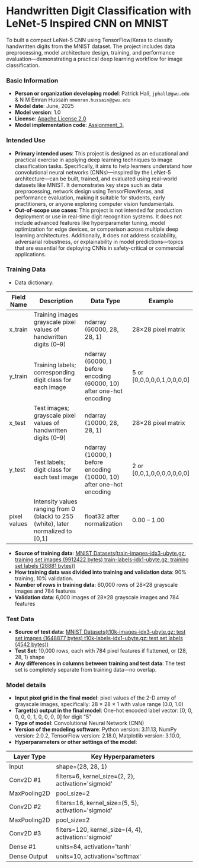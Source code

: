 # Handwritten Digit Classification with LeNet-5 Inspired CNN on MNIST
To built a compact LeNet-5 CNN using TensorFlow/Keras to classify handwritten digits from the MNIST dataset. The project includes data preprocessing, model architecture design, training, and performance evaluation—demonstrating a practical deep learning workflow for image classification.

### Basic Information

* **Person or organization developing model**: Patrick Hall, `jphall@gwu.edu` & N M Emran Hussain `nmemran.hussain@gwu.edu`
* **Model date**: June, 2025
* **Model version**: 1.0 
* **License**: [Apache License 2.0](https://github.com/nmemranhussain/6290_PAI_2/blob/main/LICENSE)
* **Model implementation code**: [Assignment_3](https://github.com/nmemranhussain/6290_PAI_2/blob/main/Assignment_3_final.ipynb), 

### Intended Use
* **Primary intended uses**: This project is designed as an educational and practical exercise in applying deep learning techniques to image classification tasks. Specifically, it aims to help learners understand how convolutional neural networks (CNNs)—inspired by the LeNet-5 architecture—can be built, trained, and evaluated using real-world datasets like MNIST. It demonstrates key steps such as data preprocessing, network design using TensorFlow/Keras, and performance evaluation, making it suitable for students, early practitioners, or anyone exploring computer vision fundamentals.
* **Out-of-scope use cases**: This project is not intended for production deployment or use in real-time digit recognition systems. It does not include advanced features like hyperparameter tuning, model optimization for edge devices, or comparison across multiple deep learning architectures. Additionally, it does not address scalability, adversarial robustness, or explainability in model predictions—topics that are essential for deploying CNNs in safety-critical or commercial applications.

### Training Data

* Data dictionary:

| Field Name | Description | Data Type | Example |  
|-----------|--------------|------------|----------|
| x_train	| Training images grayscale pixel values of handwritten digits (0–9) | ndarray (60000, 28, 28, 1) |	28×28 pixel matrix |  
| y_train	| Training labels; corresponding digit class for each image	| ndarray (60000, ) before encoding (60000, 10) after one-hot encoding	| 5 or [0,0,0,0,0,1,0,0,0,0] |  
| x_test	| Test images; grayscale pixel values of handwritten digits (0–9)	| ndarray (10000, 28, 28, 1) | 28×28 pixel matrix |  
| y_test	| Test labels; digit class for each test image	| ndarray (10000, ) before encoding (10000, 10) after one-hot encoding | 2 or [0,0,1,0,0,0,0,0,0,0]|  
| pixel values	| Intensity values ranging from 0 (black) to 255 (white), later normalized to [0,1]	| float32 after normalization	| 0.00 – 1.00 |  

* **Source of training data**: [MNIST Datasets(train-images-idx3-ubyte.gz: training set images (9912422 bytes)
train-labels-idx1-ubyte.gz: training set labels (28881 bytes))](https://www.kaggle.com/datasets/hojjatk/mnist-dataset) 
* **How training data was divided into training and validation data**: 90% training, 10% validation.
* **Number of rows in training data**: 60,000 rows of 28×28 grayscale images and 784 features
* **Validation data**: 6,000 images of 28×28 grayscale images and 784 features
  
### Test Data
* **Source of test data**: [MNIST Datasets(t10k-images-idx3-ubyte.gz: test set images (1648877 bytes)
t10k-labels-idx1-ubyte.gz: test set labels (4542 bytes))](https://www.kaggle.com/datasets/hojjatk/mnist-dataset) 
* **Test Set**: 10,000 rows, each with 784 pixel features if flattened, or (28, 28, 1) shape
* **Any differences in columns between training and test data**: The test set is completely separate from training data—no overlap.

### Model details
* **Input pixel grid in the final model**: pixel values of the 2-D array of grayscale images, specifically: 28 × 28 × 1 with value range (0.0, 1.0)
* **Target(s) output in the final model**: One-hot encoded label vector: [0, 0, 0, 0, 0, 1, 0, 0, 0, 0] for digit "5"
* **Type of model**: Convolutional Neural Network (CNN)
* **Version of the modeling software**: Python version: 3.11.13, NumPy version: 2.0.2, TensorFlow version: 2.18.0, Matplotlib version: 3.10.0,
* **Hyperparameters or other settings of the model**:

| Layer Type | Key Hyperparameters |  
|------------|---------------------|  
| Input	| shape=(28, 28, 1) |  
| Conv2D #1	| filters=6, kernel_size=(2, 2), activation='sigmoid' |  
| MaxPooling2D	| pool_size=2 |  
| Conv2D #2	| filters=16, kernel_size=(5, 5), activation='sigmoid' |  
| MaxPooling2D | pool_size=2 |  
| Conv2D #3	| filters=120, kernel_size=(4, 4), activation='sigmoid' |  
| Dense #1	| units=84, activation='tanh' |  
| Dense Output | units=10, activation='softmax' |  




